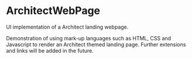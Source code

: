 # ArchitectWebPage
UI implementation of a Architect landing webpage.

Demonstration of using mark-up languages such as HTML, CSS and Javascript to render an Architect themed landing page. 
Further extensions and links will be added in the future.
